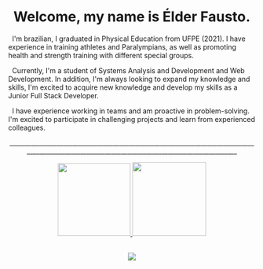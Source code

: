 <h1 align="center"> Welcome, my name is Élder Fausto.</h1>

<p>&nbsp; I'm brazilian, I graduated in Physical Education from UFPE (2021). I have experience in training athletes and Paralympians, as well as promoting health and strength training with different special groups.</p>
<p>&nbsp; Currently, I'm a student of Systems Analysis and Development and Web Development. In addition, I'm always looking to expand my knowledge and skills, I'm excited to acquire new knowledge and develop my skills as a Junior Full Stack Developer.</p>
<p>&nbsp; I have experience working in teams and am proactive in problem-solving. I'm excited to participate in challenging projects and learn from experienced colleagues.</p>
<p align="center">_________________________________________________________________________________________________________________________________________________</p>

<div align="center">
  <a href="https://github.com/elderfausto">
  <img height="148em" src="https://github-readme-stats.vercel.app/api/top-langs/?username=ElderFausto&layout=compact&langs_count=8&theme=dark&hide_border=true"/>
  <img height="150em" src="https://github-profile-summary-cards.vercel.app/api/cards/profile-details?username=ElderFausto&theme=dark"/>
</div>
  
<div style="display: inline_block"><br>
  <p align="center">
    <a href="https://skillicons.dev">
      <img src="https://skillicons.dev/icons?i=javascript,ts,java,react,svelte,tailwind,nodejs,mysql,mongodb,firebase,vite" />
    </a>
  </p>
</div>
  
##
 


